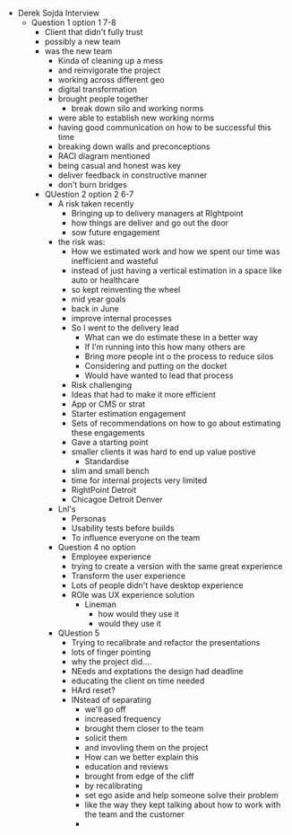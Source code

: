 - Derek Sojda Interview
	- Question 1 option 1 7-8
		- Client that didn't fully trust
		- possibly a new team
		- was the new team
			- Kinda of cleaning up a mess
			- and reinvigorate the project
			- working across different geo
			- digital transformation
			- brought people together
				- break down silo and working norms
			- were able to establish new working norms
			- having good communication on how to be successful this time
			- breaking down walls and preconceptions
			- RACI diagram mentioned
			- being casual and honest was key
			- deliver feedback in constructive manner
			- don't burn bridges
		- QUestion 2 option 2 6-7
			- A risk taken recently
				- Bringing up to delivery managers at RIghtpoint
				- how things are deliver and go out the door
				- sow future engagement
			- the risk was:
				- How we estimated work and how we spent our time was inefficient and wasteful
				- instead of just having a vertical estimation in a space like auto or healthcare
				- so kept reinventing the wheel
				- mid year goals
				- back in June
				- improve internal processes
				- So I went to the delivery lead
					- What can we do estimate these in a better way
					- If I'm running into this how many others are
					- Bring more people int o the process to reduce silos
					- Considering and putting on the docket
					- Would have wanted to lead that process
				- Risk challenging
				- Ideas that had to make it more efficient
				- App or CMS or strat
				- Starter estimation engagement
				- Sets of recommendations on how to go about estimating these engagements
				- Gave a starting point
				- smaller clients it was hard to end up value postive
					- Standardise
				- slim and small bench
				- time for internal projects very limited
				- RightPoint Detroit
				- Chicagoe Detroit Denver
			- Lnl's
				- Personas
				- Usability tests before builds
				- To influence everyone on the team
			- Question 4 no option
				- Employee experience
				- trying to create a version with the same great experience
				- Transform the user experience
				- Lots of people didn't have desktop experience
				- ROle was UX experience solution
					- Lineman
						- how would they use it
						- would they use it
			- QUestion 5
				- Trying to recalibrate and refactor the presentations
				- lots of finger pointing
				- why the project did....
				- NEeds and exptations the design had deadline
				- educating the client on time needed
				- HArd reset?
				- INstead of separating
					- we'll go off
					- increased frequency
					- brought them closer to the team
					- solicit them
					- and invovling them on the project
					- How can we better explain this
					- education and reviews
					- brought from edge of the cliff
					- by recalibrating
					- set ego aside and help someone solve their problem
					- like the way they kept talking about how to work with the team and the customer
					-